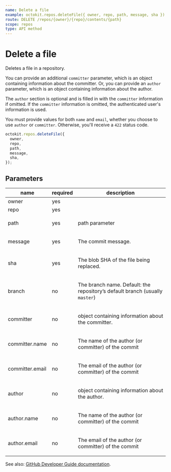 ```yaml
---
name: Delete a file
example: octokit.repos.deleteFile({ owner, repo, path, message, sha })
route: DELETE /repos/{owner}/{repo}/contents/{path}
scope: repos
type: API method
---
```


# Delete a file

Deletes a file in a repository.

You can provide an additional `committer` parameter, which is an object containing information about the committer. Or, you can provide an `author` parameter, which is an object containing information about the author.

The `author` section is optional and is filled in with the `committer` information if omitted. If the `committer` information is omitted, the authenticated user's information is used.

You must provide values for both `name` and `email`, whether you choose to use `author` or `committer`. Otherwise, you'll receive a `422` status code.

```js
octokit.repos.deleteFile({
  owner,
  repo,
  path,
  message,
  sha,
});
```

## Parameters

<table>
  <thead>
    <tr>
      <th>name</th>
      <th>required</th>
      <th>description</th>
    </tr>
  </thead>
  <tbody>
    <tr><td>owner</td><td>yes</td><td>

</td></tr>
<tr><td>repo</td><td>yes</td><td>

</td></tr>
<tr><td>path</td><td>yes</td><td>

path parameter

</td></tr>
<tr><td>message</td><td>yes</td><td>

The commit message.

</td></tr>
<tr><td>sha</td><td>yes</td><td>

The blob SHA of the file being replaced.

</td></tr>
<tr><td>branch</td><td>no</td><td>

The branch name. Default: the repository’s default branch (usually `master`)

</td></tr>
<tr><td>committer</td><td>no</td><td>

object containing information about the committer.

</td></tr>
<tr><td>committer.name</td><td>no</td><td>

The name of the author (or committer) of the commit

</td></tr>
<tr><td>committer.email</td><td>no</td><td>

The email of the author (or committer) of the commit

</td></tr>
<tr><td>author</td><td>no</td><td>

object containing information about the author.

</td></tr>
<tr><td>author.name</td><td>no</td><td>

The name of the author (or committer) of the commit

</td></tr>
<tr><td>author.email</td><td>no</td><td>

The email of the author (or committer) of the commit

</td></tr>
  </tbody>
</table>

See also: [GitHub Developer Guide documentation](https://docs.github.com/rest/reference/repos#delete-a-file).

